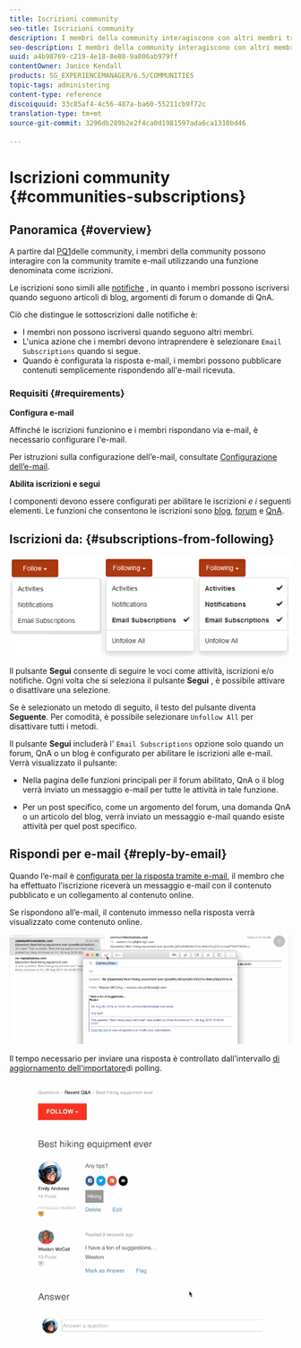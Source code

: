 ```yaml
---
title: Iscrizioni community
seo-title: Iscrizioni community
description: I membri della community interagiscono con altri membri tramite e-mail
seo-description: I membri della community interagiscono con altri membri tramite e-mail
uuid: a4b98769-c219-4e18-8e80-9a806ab979ff
contentOwner: Janice Kendall
products: SG_EXPERIENCEMANAGER/6.5/COMMUNITIES
topic-tags: administering
content-type: reference
discoiquuid: 33c85af4-4c56-487a-ba60-55211cb9f72c
translation-type: tm+mt
source-git-commit: 3296db289b2e2f4ca0d1981597ada6ca1310bd46

---
```



# Iscrizioni community {#communities-subscriptions}

## Panoramica {#overview}

A partire dal [PQ1](deploy-communities.md#latestfeaturepack)delle community, i membri della community possono interagire con la community tramite e-mail utilizzando una funzione denominata come iscrizioni.

Le iscrizioni sono simili alle [notifiche](notifications.md) , in quanto i membri possono iscriversi quando seguono articoli di blog, argomenti di forum o domande di QnA.

Ciò che distingue le sottoscrizioni dalle notifiche è:

* I membri non possono iscriversi quando seguono altri membri.
* L&#39;unica azione che i membri devono intraprendere è selezionare `Email Subscriptions` quando si segue.
* Quando è configurata la risposta e-mail, i membri possono pubblicare contenuti semplicemente rispondendo all&#39;e-mail ricevuta.

### Requisiti {#requirements}

**Configura e-mail**

Affinché le iscrizioni funzionino e i membri rispondano via e-mail, è necessario configurare l&#39;e-mail.

Per istruzioni sulla configurazione dell’e-mail, consultate [Configurazione dell’e-mail](email.md).

**Abilita iscrizioni e segui**

I componenti devono essere configurati per abilitare le iscrizioni *e i* seguenti elementi. Le funzioni che consentono le iscrizioni sono [blog](blog-feature.md), [forum](forum.md) e [QnA](working-with-qna.md).

## Iscrizioni da: {#subscriptions-from-following}

![chlimage_1-5](assets/chlimage_1-5.png)

Il pulsante **Segui** consente di seguire le voci come attività, iscrizioni e/o notifiche. Ogni volta che si seleziona il pulsante **Segui** , è possibile attivare o disattivare una selezione.

Se è selezionato un metodo di seguito, il testo del pulsante diventa **Seguente**. Per comodità, è possibile selezionare `Unfollow All` per disattivare tutti i metodi.

Il pulsante **Segui** includerà l&#39; `Email Subscriptions` opzione solo quando un forum, QnA o un blog è configurato per abilitare le iscrizioni alle e-mail. Verrà visualizzato il pulsante:

* Nella pagina delle funzioni principali per il forum abilitato, QnA o il blog verrà inviato un messaggio e-mail per tutte le attività in tale funzione.

* Per un post specifico, come un argomento del forum, una domanda QnA o un articolo del blog, verrà inviato un messaggio e-mail quando esiste attività per quel post specifico.

## Rispondi per e-mail {#reply-by-email}

Quando l’e-mail è [configurata per la risposta tramite e-mail](email.md#configure-polling-importer), il membro che ha effettuato l’iscrizione riceverà un messaggio e-mail con il contenuto pubblicato e un collegamento al contenuto online.

Se rispondono all’e-mail, il contenuto immesso nella risposta verrà visualizzato come contenuto online.

![chlimage_1-6](assets/chlimage_1-6.png)

Il tempo necessario per inviare una risposta è controllato dall&#39;intervallo [di aggiornamento dell&#39;importatore](email.md#configure-polling-importer)di polling.

![chlimage_1-7](assets/chlimage_1-7.png)

